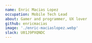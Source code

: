 ```yaml
---
name: Enric Macias Lopez
occupation: Mobile Tech Lead
about: Gamer and programmer, UX lover
github: enricmacias
image: './enric-maciaslopez.webp'
slack: U01J9PXQNDC
---
```

